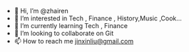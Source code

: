 - 👋 Hi, I’m @zhairen
- 👀 I’m interested in Tech , Finance , History,Music ,Cook...
- 🌱 I’m currently learning Tech , Finance
- 💞️ I’m looking to collaborate on Git
- 📫 How to reach me jinxinliu@gmail.com

<!---
zhairen/zhairen is a ✨ special ✨ repository because its `README.md` (this file) appears on your GitHub profile.
You can click the Preview link to take a look at your changes.
--->
